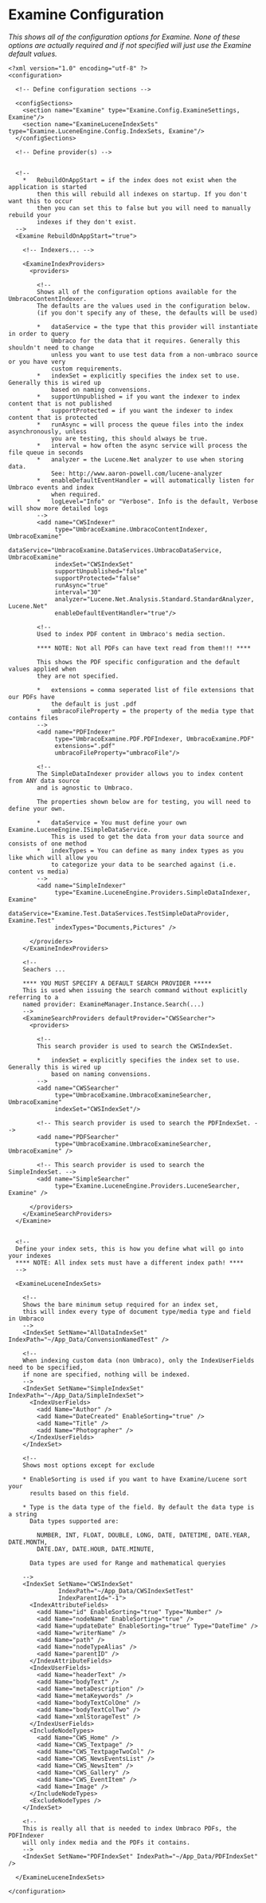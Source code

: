 # Examine Configuration
_This shows all of the configuration options for Examine. None of these options are actually required and if not specified will just use the Examine default values._

	<?xml version="1.0" encoding="utf-8" ?>
	<configuration>
	 
	  <!-- Define configuration sections -->

	  <configSections>
		<section name="Examine" type="Examine.Config.ExamineSettings, Examine"/>
		<section name="ExamineLuceneIndexSets" type="Examine.LuceneEngine.Config.IndexSets, Examine"/>
	  </configSections>

	  <!-- Define provider(s) -->
	  
		
	  <!-- 
	  	* 	RebuildOnAppStart = if the index does not exist when the application is started 
			then this will rebuild all indexes on startup. If you don't want this to occur 
			then you can set this to false but you will need to manually rebuild your
			indexes if they don't exist.
	  -->
	  <Examine RebuildOnAppStart="true">
		
		<!-- Indexers... -->
		
		<ExamineIndexProviders>
		  <providers>

			<!-- 
			Shows all of the configuration options available for the UmbracoContentIndexer.
			The defaults are the values used in the configuration below.
			(if you don't specify any of these, the defaults will be used)
			
			*   dataService = the type that this provider will instantiate in order to query
				Umbraco for the data that it requires. Generally this shouldn't need to change
				unless you want to use test data from a non-umbraco source or you have very 
				custom requirements.
			*   indexSet = explicitly specifies the index set to use. Generally this is wired up
				based on naming convensions.
			*   supportUnpublished = if you want the indexer to index content that is not published
			*   supportProtected = if you want the indexer to index content that is protected
			*   runAsync = will process the queue files into the index asynchronously, unless 
				you are testing, this should always be true.
			*   interval = how often the async service will process the file queue in seconds
			*   analyzer = the Lucene.Net analyzer to use when storing data.
				See: http://www.aaron-powell.com/lucene-analyzer
			*   enableDefaultEventHandler = will automatically listen for Umbraco events and index
				when required.
			*   logLevel="Info" or "Verbose". Info is the default, Verbose will show more detailed logs
			-->
			<add name="CWSIndexer"
				 type="UmbracoExamine.UmbracoContentIndexer, UmbracoExamine"
				 dataService="UmbracoExamine.DataServices.UmbracoDataService, UmbracoExamine"
				 indexSet="CWSIndexSet"
				 supportUnpublished="false"
				 supportProtected="false"
				 runAsync="true"
				 interval="30"
				 analyzer="Lucene.Net.Analysis.Standard.StandardAnalyzer, Lucene.Net"
				 enableDefaultEventHandler="true"/>
		  
			<!--
			Used to index PDF content in Umbraco's media section.
			
			**** NOTE: Not all PDFs can have text read from them!!! ****
			
			This shows the PDF specific configuration and the default values applied when 
			they are not specified.
			
			*   extensions = comma seperated list of file extensions that our PDFs have
				the default is just .pdf
			*   umbracoFileProperty = the property of the media type that contains files
			-->
			<add name="PDFIndexer" 
				 type="UmbracoExamine.PDF.PDFIndexer, UmbracoExamine.PDF"
				 extensions=".pdf"
				 umbracoFileProperty="umbracoFile"/>
			
			<!--
			The SimpleDataIndexer provider allows you to index content from ANY data source
			and is agnostic to Umbraco.
			
			The properties shown below are for testing, you will need to define your own.
			
			*   dataService = You must define your own Examine.LuceneEngine.ISimpleDataService.
				This is used to get the data from your data source and consists of one method
			*   indexTypes = You can define as many index types as you like which will allow you 
				to categorize your data to be searched against (i.e. content vs media)
			-->
			<add name="SimpleIndexer"
				 type="Examine.LuceneEngine.Providers.SimpleDataIndexer, Examine"
				 dataService="Examine.Test.DataServices.TestSimpleDataProvider, Examine.Test"
				 indexTypes="Documents,Pictures" />

		  </providers>
		</ExamineIndexProviders>
		
		<!-- 
		Seachers ... 
			
		**** YOU MUST SPECIFY A DEFAULT SEARCH PROVIDER ***** 
		This is used when issuing the search command without explicitly referring to a
		named provider: ExamineManager.Instance.Search(...)
		-->
		<ExamineSearchProviders defaultProvider="CWSSearcher">
		  <providers>

			<!-- 
			This search provider is used to search the CWSIndexSet.
			
			*   indexSet = explicitly specifies the index set to use. Generally this is wired up
				based on naming convensions.        
			-->
			<add name="CWSSearcher"
				 type="UmbracoExamine.UmbracoExamineSearcher, UmbracoExamine"
				 indexSet="CWSIndexSet"/>

			<!-- This search provider is used to search the PDFIndexSet. -->
			<add name="PDFSearcher"
				 type="UmbracoExamine.UmbracoExamineSearcher, UmbracoExamine" />

			<!-- This search provider is used to search the SimpleIndexSet. -->
			<add name="SimpleSearcher"
				 type="Examine.LuceneEngine.Providers.LuceneSearcher, Examine" />

		  </providers>
		</ExamineSearchProviders>
	  </Examine>

	  
	  <!-- 
	  Define your index sets, this is how you define what will go into your indexes 
	  **** NOTE: All index sets must have a different index path! ****
	  -->
	  
	  <ExamineLuceneIndexSets>

		<!-- 
		Shows the bare minimum setup required for an index set,
		this will index every type of document type/media type and field in Umbraco
		-->
		<IndexSet SetName="AllDataIndexSet" IndexPath="~/App_Data/ConvensionNamedTest" />

		<!-- 
		When indexing custom data (non Umbraco), only the IndexUserFields need to be specified, 
		if none are specified, nothing will be indexed.
		-->
		<IndexSet SetName="SimpleIndexSet" IndexPath="~/App_Data/SimpleIndexSet">
		  <IndexUserFields>
			<add Name="Author" />
			<add Name="DateCreated" EnableSorting="true" />
			<add Name="Title" />
			<add Name="Photographer" />
		  </IndexUserFields>
		</IndexSet>

		<!-- 
		Shows most options except for exclude 
		
		* EnableSorting is used if you want to have Examine/Lucene sort your 
		  results based on this field.
		  
		* Type is the data type of the field. By default the data type is a string
		  Data types supported are:
		  
			NUMBER, INT, FLOAT, DOUBLE, LONG, DATE, DATETIME, DATE.YEAR, DATE.MONTH,
			DATE.DAY, DATE.HOUR, DATE.MINUTE,         
			
		  Data types are used for Range and mathematical queryies
		  
		-->
		<IndexSet SetName="CWSIndexSet"
				  IndexPath="~/App_Data/CWSIndexSetTest"
				  IndexParentId="-1">
		  <IndexAttributeFields>
			<add Name="id" EnableSorting="true" Type="Number" />
			<add Name="nodeName" EnableSorting="true" />
			<add Name="updateDate" EnableSorting="true" Type="DateTime" />
			<add Name="writerName" />
			<add Name="path" />
			<add Name="nodeTypeAlias" />
			<add Name="parentID" />
		  </IndexAttributeFields>
		  <IndexUserFields>
			<add Name="headerText" />
			<add Name="bodyText" />
			<add Name="metaDescription" />
			<add Name="metaKeywords" />
			<add Name="bodyTextColOne" />
			<add Name="bodyTextColTwo" />
			<add Name="xmlStorageTest" />
		  </IndexUserFields>
		  <IncludeNodeTypes>
			<add Name="CWS_Home" />
			<add Name="CWS_Textpage" />
			<add Name="CWS_TextpageTwoCol" />
			<add Name="CWS_NewsEventsList" />
			<add Name="CWS_NewsItem" />
			<add Name="CWS_Gallery" />
			<add Name="CWS_EventItem" />
			<add Name="Image" />
		  </IncludeNodeTypes>
		  <ExcludeNodeTypes />
		</IndexSet>

		<!--
		This is really all that is needed to index Umbraco PDFs, the PDFIndexer
		will only index media and the PDFs it contains.
		-->
		<IndexSet SetName="PDFIndexSet" IndexPath="~/App_Data/PDFIndexSet" />

	  </ExamineLuceneIndexSets>

	</configuration>